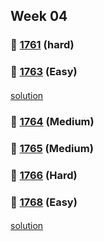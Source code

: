 ## Week 04
### 👀 [1761](https://leetcode.com/problemset/all/?search=1761&page=1) (hard)
####
####
### 👀 [1763](https://leetcode.com/problemset/all/?search=1763&page=1) (Easy)
####
[solution](https://github.com/KimHunJin/Study-Book/blob/master/algorithm/src/leetcode/LC_1763.ts)
####
### 👀 [1764](https://leetcode.com/problemset/all/?search=1764&page=1) (Medium)
####
####
### 👀 [1765](https://leetcode.com/problemset/all/?search=1765&page=1) (Medium)
####
####
### 👀 [1766](https://leetcode.com/problemset/all/?search=1766&page=1) (Hard)
####
####
### 👀 [1768](https://leetcode.com/problemset/all/?search=1768&page=1) (Easy)
####
[solution](https://github.com/KimHunJin/Study-Book/blob/master/algorithm/src/leetcode/LC_1768.ts)
####
